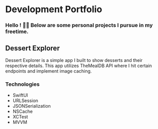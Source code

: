 # Development Portfolio
### Hello ! 🙋‍♂️ Below are some personal projects I pursue in my freetime.

## Dessert Explorer
Dessert Explorer is a simple app I built to show desserts and their respective details. This app utilizes TheMealDB API where I hit certain endpoints and implement image caching.

### Technologies
- SwiftUI
- URLSession
- JSONSerialization
- NSCache
- XCTest
- MVVM
